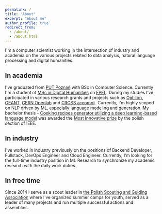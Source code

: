 ```yaml
---
permalink: /
title: "About"
excerpt: "About me"
author_profile: true
redirect_from:
  - /about/
  - /about.html
---
```


I'm a computer scientist working in the intersection of industry and academia on the various projects related to data analysis, natural language processing and digital humanities.

## In academia

I've graduated from [PUT Poznań](https://www.put.poznan.pl/) with BSc in Computer Science. Currently I'm a student of [MSc in Digital Humanities](https://www.epfl.ch/education/master/programs/digital-humanities/) on [EPFL](https://www.epfl.ch/en/). During my studies I've participated in various research grants and projects such as [Optilion](https://www.optil.io/optilion/about-ncbir), [GEANT](https://www.geant.org/Projects/GEANT_Project_GN4-3), [CERN Openlab](https://openlab.cern/project/data-analytics-cloud-0) and [CROSS accomoji](https://actu.epfl.ch/news/cross-program-funds-four-digital-humanities-projec/). Currently, I'm highly scoped on NLP driven by ML, especially language modeling and generation. My bachelor thesis - [Cooking recipes generator utilizing a deep learning-based language model](https://www.researchgate.net/publication/345308878_Cooking_recipes_generator_utilizing_a_deep_learning-based_language_model) was awarded the [Most Innovative prize](https://ieee.pl/?q=node/202) by the polish section of IEEE.

## In industry

I've worked in industry previously on the positions of Backend Developer, Fullstack, DevOps Engineer and Cloud Engineer. Currently, I'm looking for the full-time industry position in ML Research to synchronize my academic research with the daily work duties.

## In free time

Since 2014 I serve as a scout leader in [the Polish Scouting and Guiding Association](https://zhp.pl/) where I've organized summer camps for youth, served as a leader of many projects and run multiple successful actions and assemblies.
